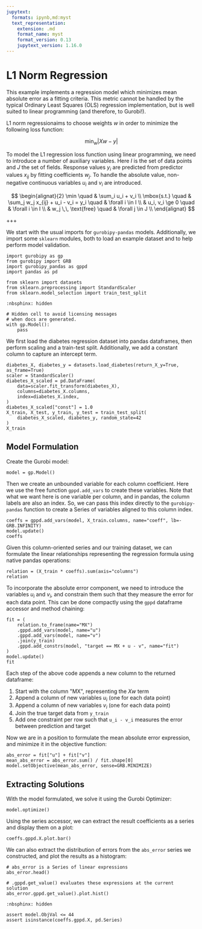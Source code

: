 ```yaml
---
jupytext:
  formats: ipynb,md:myst
  text_representation:
    extension: .md
    format_name: myst
    format_version: 0.13
    jupytext_version: 1.16.0
---
```


# L1 Norm Regression

This example implements a regression model which minimizes mean absolute error as a fitting criteria. This metric cannot be handled by the typical Ordinary Least Squares (OLS) regression implementation, but is well suited to linear programming (and therefore, to Gurobi!).

L1 norm regressionaims to choose weights $w$ in order to minimize the following loss function:

$$
\min_w \lvert Xw - y \rvert
$$

To model the L1 regression loss function using linear programming, we need to introduce a number of auxiliary variables. Here $I$ is the set of data points and $J$ the set of fields. Response values $y_i$ are predicted from predictor values $x_{ij}$ by fitting coefficients $w_j$. To handle the absolute value, non-negative continuous variables $u_i$ and $v_i$ are introduced.

$$
\begin{alignat}{2}
\min \quad        & \sum_i u_i + v_i \\
\mbox{s.t.} \quad & \sum_j w_j x_{ij} + u_i - v_i = y_i \quad & \forall i \in I \\
                  & u_i, v_i \ge 0                     \quad & \forall i \in I \\
                  & w_j \,\, \text{free}               \quad & \forall j \in J \\
\end{alignat}
$$

+++

We start with the usual imports for `gurobipy-pandas` models. Additionally, we import some `sklearn` modules, both to load an example dataset and to help perform model validation.

```{code-cell}
import gurobipy as gp
from gurobipy import GRB
import gurobipy_pandas as gppd
import pandas as pd

from sklearn import datasets
from sklearn.preprocessing import StandardScaler
from sklearn.model_selection import train_test_split
```

```{code-cell}
:nbsphinx: hidden

# Hidden cell to avoid licensing messages
# when docs are generated.
with gp.Model():
    pass
```

We first load the diabetes regression dataset into pandas dataframes, then perform scaling and a train-test split. Additionally, we add a constant column to capture an intercept term.

```{code-cell}
diabetes_X, diabetes_y = datasets.load_diabetes(return_X_y=True, as_frame=True)
scaler = StandardScaler()
diabetes_X_scaled = pd.DataFrame(
    data=scaler.fit_transform(diabetes_X),
    columns=diabetes_X.columns,
    index=diabetes_X.index,
)
diabetes_X_scaled["const"] = 1.0
X_train, X_test, y_train, y_test = train_test_split(
    diabetes_X_scaled, diabetes_y, random_state=42
)
X_train
```

## Model Formulation

Create the Gurobi model:

```{code-cell}
model = gp.Model()
```

Then we create an unbounded variable for each column coefficient. Here we use the free function `gppd.add_vars` to create these variables. Note that what we want here is one variable per column, and in pandas, the column labels are also an index. So, we can pass this index directly to the `gurobipy-pandas` function to create a Series of variables aligned to this column index.

```{code-cell}
coeffs = gppd.add_vars(model, X_train.columns, name="coeff", lb=-GRB.INFINITY)
model.update()
coeffs
```

Given this column-oriented series and our training dataset, we can formulate the linear relationships representing the regression formula using native pandas operations:

```{code-cell}
relation = (X_train * coeffs).sum(axis="columns")
relation
```

To incorporate the absolute error component, we need to introduce the variables $u_i$ and $v_i$, and constrain them such that they measure the error for each data point. This can be done compactly using the `gppd` dataframe accessor and method chaining:

```{code-cell}
fit = (
    relation.to_frame(name="MX")
    .gppd.add_vars(model, name="u")
    .gppd.add_vars(model, name="v")
    .join(y_train)
    .gppd.add_constrs(model, "target == MX + u - v", name="fit")
)
model.update()
fit
```

Each step of the above code appends a new column to the returned dataframe:

1. Start with the column "MX", representing the $Xw$ term
2. Append a column of new variables $u_i$ (one for each data point)
3. Append a column of new variables $v_i$ (one for each data point)
4. Join the true target data from `y_train`
5. Add one constraint per row such that `u_i - v_i` measures the error between prediction and target

Now we are in a position to formulate the mean absolute error expression, and minimize it in the objective function:

```{code-cell}
abs_error = fit["u"] + fit["v"]
mean_abs_error = abs_error.sum() / fit.shape[0]
model.setObjective(mean_abs_error, sense=GRB.MINIMIZE)
```

## Extracting Solutions

With the model formulated, we solve it using the Gurobi Optimizer:

```{code-cell}
model.optimize()
```

Using the series accessor, we can extract the result coefficients as a series and display them on a plot:

```{code-cell}
coeffs.gppd.X.plot.bar()
```

We can also extract the distribution of errors from the `abs_error` series we constructed, and plot the results as a histogram:

```{code-cell}
# abs_error is a Series of linear expressions
abs_error.head()
```

```{code-cell}
# .gppd.get_value() evaluates these expressions at the current solution
abs_error.gppd.get_value().plot.hist()
```

```{code-cell}
:nbsphinx: hidden

assert model.ObjVal <= 44
assert isinstance(coeffs.gppd.X, pd.Series)
```
